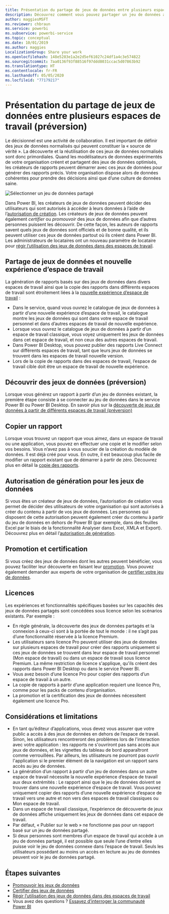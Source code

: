 ```yaml
---
title: Présentation du partage de jeux de données entre plusieurs espaces de travail (préversion)
description: Découvrez comment vous pouvez partager un jeu de données avec des utilisateurs dans toute l’organisation. Ils peuvent ensuite générer des rapports basés sur votre jeu de données dans leurs propres espaces de travail.
author: maggiesMSFT
ms.reviewer: chbraun
ms.service: powerbi
ms.subservice: powerbi-service
ms.topic: conceptual
ms.date: 10/01/2019
ms.author: maggies
LocalizationGroup: Share your work
ms.openlocfilehash: 148e5283e1a2e2d5ef61027c24df1a4c3e574822
ms.sourcegitcommit: 7aa0136f93f88516f97ddd8031ccac5d07863b92
ms.translationtype: HT
ms.contentlocale: fr-FR
ms.lasthandoff: 05/05/2020
ms.locfileid: "77179217"
---
```

# <a name="intro-to-datasets-across-workspaces-preview"></a>Présentation du partage de jeux de données entre plusieurs espaces de travail (préversion)

Le décisionnel est une activité de collaboration. Il est important de définir des jeux de données normalisés qui peuvent constituer la « source de vérité ». La découverte et la réutilisation de ces jeux de données normalisés sont donc primordiales. Quand les modélisateurs de données expérimentés de votre organisation créent et partagent des jeux de données optimisés, les créateurs de rapports peuvent démarrer avec ces jeux de données pour générer des rapports précis. Votre organisation dispose alors de données cohérentes pour prendre des décisions ainsi que d’une culture de données saine.

![Sélectionner un jeu de données partagé](media/service-datasets-across-workspaces/power-bi-select-shared-dataset.png)

Dans Power BI, les créateurs de jeux de données peuvent décider des utilisateurs qui sont autorisés à accéder à leurs données à l’aide de l’[autorisation de création](service-datasets-build-permissions.md). Les créateurs de jeux de données peuvent également *certifier* ou *promouvoir* des jeux de données afin que d’autres personnes puissent les découvrir. De cette façon, les auteurs de rapports savent quels jeux de données sont officiels et de bonne qualité, et ils peuvent utiliser ces jeux de données partout où ils créent dans Power BI. Les administrateurs de locataires ont un nouveau paramètre de locataire pour [régir l’utilisation des jeux de données dans des espaces de travail](service-datasets-admin-across-workspaces.md).

## <a name="dataset-sharing-and-the-new-workspace-experience"></a>Partage de jeux de données et nouvelle expérience d’espace de travail

La génération de rapports basés sur des jeux de données dans divers espaces de travail ainsi que la copie des rapports dans différents espaces de travail sont étroitement liées à la [nouvelle expérience d’espace de travail](service-create-the-new-workspaces.md) :

- Dans le service, quand vous ouvrez le catalogue de jeux de données à partir d’une nouvelle expérience d’espace de travail, le catalogue montre les jeux de données qui sont dans votre espace de travail personnel et dans d’autres espaces de travail de nouvelle expérience. 
- Lorsque vous ouvrez le catalogue de jeux de données à partir d’un espace de travail classique, vous voyez uniquement les jeux de données dans cet espace de travail, et non ceux des autres espaces de travail.
- Dans Power BI Desktop, vous pouvez publier des rapports Live Connect sur différents espaces de travail, tant que leurs jeux de données se trouvent dans les espaces de travail nouvelle version.
- Lors de la copie de rapports dans des espaces de travail, l’espace de travail cible doit être un espace de travail de nouvelle expérience.

## <a name="discover-datasets-preview"></a>Découvrir des jeux de données (préversion)

Lorsque vous générez un rapport à partir d’un jeu de données existant, la première étape consiste à se connecter au jeu de données dans le service Power BI ou Power BI Desktop. En savoir plus sur la [découverte de jeux de données à partir de différents espaces de travail (préversion)](service-datasets-discover-across-workspaces.md)

## <a name="copy-a-report"></a>Copier un rapport

Lorsque vous trouvez un rapport que vous aimez, dans un espace de travail ou une application, vous pouvez en effectuer une copie et le modifier selon vos besoins. Vous n’avez pas à vous soucier de la création du modèle de données. Il est déjà créé pour vous. En outre, il est beaucoup plus facile de modifier un rapport existant que de démarrer à partir de zéro. Découvrez plus en détail la [copie des rapports](service-datasets-copy-reports.md).

## <a name="build-permission-for-datasets"></a>Autorisation de génération pour les jeux de données

Si vous êtes un créateur de jeux de données, l’autorisation de création vous permet de décider des utilisateurs de votre organisation qui sont autorisés à créer du contenu à partir de vos jeux de données. Les personnes qui disposent de cette autorisation peuvent également créer du contenu à partir du jeu de données en dehors de Power BI (par exemple, dans des feuilles Excel par le biais de la fonctionnalité Analyser dans Excel, XMLA et Export). Découvrez plus en détail l’[autorisation de génération](service-datasets-build-permissions.md).

## <a name="promotion-and-certification"></a>Promotion et certification

Si vous créez des jeux de données dont les autres peuvent bénéficier, vous pouvez faciliter leur découverte en faisant leur [promotion](service-datasets-promote.md). Vous pouvez également demander aux experts de votre organisation de [certifier votre jeu de données](service-datasets-certify.md).

## <a name="licensing"></a>Licences

Les expériences et fonctionnalités spécifiques basées sur les capacités des jeux de données partagés sont concédées sous licence selon les scénarios existants. Par exemple :

- En règle générale, la découverte des jeux de données partagés et la connexion à ceux-ci sont à la portée de tout le monde : il ne s’agit pas d’une fonctionnalité réservée à la licence Premium.
- Les utilisateurs sans licence Pro peuvent utiliser des jeux de données sur plusieurs espaces de travail pour créer des rapports uniquement si ces jeux de données se trouvent dans leur espace de travail personnel (Mon espace de travail) ou dans un espace de travail sous licence Premium. La même restriction de licence s'applique, qu'ils créent des rapports dans Power BI Desktop ou dans le service Power BI.
- Vous avez besoin d’une licence Pro pour copier des rapports d’un espace de travail à un autre.
- La copie de rapports à partir d’une application requiert une licence Pro, comme pour les packs de contenu d’organisation.
- La promotion et la certification des jeux de données nécessitent également une licence Pro.

## <a name="considerations-and-limitations"></a>Considérations et limitations

- En tant qu’éditeur d’applications, vous devez vous assurer que votre public a accès à des jeux de données en dehors de l’espace de travail. Sinon, les utilisateurs rencontreront des problèmes lors de l'interaction avec votre application : les rapports ne s'ouvriront pas sans accès aux jeux de données, et les vignettes du tableau de bord apparaîtront comme verrouillées. Par ailleurs, les utilisateurs ne pourront pas ouvrir l'application si le premier élément de la navigation est un rapport sans accès au jeu de données.
- La génération d’un rapport à partir d’un jeu de données dans un autre espace de travail nécessite la nouvelle expérience d’espace de travail aux deux extrémités : Le rapport ainsi que le jeu de données doivent se trouver dans une nouvelle expérience d’espace de travail. Vous pouvez uniquement copier des rapports d’une nouvelle expérience d’espace de travail vers une autre et non vers des espaces de travail classiques ou Mon espace de travail. 
- Dans un espace de travail classique, l’expérience de découverte de jeux de données affiche uniquement les jeux de données dans cet espace de travail.
- Par défaut, « Publier sur le web » ne fonctionne pas pour un rapport basé sur un jeu de données partagé.
- Si deux personnes sont membres d’un espace de travail qui accède à un jeu de données partagé, il est possible que seule l’une d’entre elles puisse voir le jeu de données connexe dans l’espace de travail. Seuls les utilisateurs possédant au moins un accès en lecture au jeu de données peuvent voir le jeu de données partagé. 

## <a name="next-steps"></a>Étapes suivantes

- [Promouvoir les jeux de données](service-datasets-promote.md)
- [Certifier des jeux de données](service-datasets-certify.md)
- [Régir l’utilisation des jeux de données dans des espaces de travail](service-datasets-admin-across-workspaces.md)
- Vous avez des questions ? [Essayez d’interroger la communauté Power BI](https://community.powerbi.com/)
